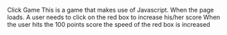 Click Game
This is a game that makes use of Javascript. When the page loads. 
A user needs to click on the red box to increase his/her score 
When the user hits the 100 points score the speed of the red box is increased
